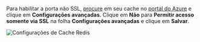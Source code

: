 Para habilitar a porta não SSL, [procure](../articles/redis-cache/cache-configure.md#configure-redis-cache-settings) em seu cache no [portal do Azure](https://portal.azure.com) e clique em **Configurações avançadas**. Clique em **Não** para **Permitir acesso somente via SSL** na folha **Configurações avançadas** e clique em **Salvar**.

![Configurações de Cache Redis](media/redis-cache-non-ssl-port/redis-cache-non-ssl-port.png)

